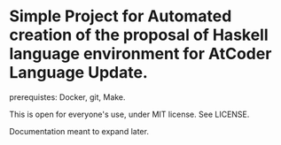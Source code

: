 # Simple Project for Automated creation of the proposal of Haskell language environment for AtCoder Language Update.

prerequistes: Docker, git, Make.

This is open for everyone's use, under MIT license. See LICENSE.

Documentation meant to expand later.
